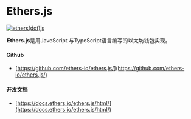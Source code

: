 # Ethers.js

[![ethers\(dot\)js](https://ethereum.consensys.net/hs-fs/hubfs/ethers%28dot%29js.jpeg?width=259&name=ethers%28dot%29js.jpeg)](http://bit.ly/etherjs-portal)

 **Ethers.js**是用JaveScript 与TypeScript语言编写的以太坊钱包实现。

#### 

#### Github

* [https://github.com/ethers-io/ethers.js/](https://github.com/ethers-io/ethers.js/)



#### 开发文档

* [https://docs.ethers.io/ethers.js/html/](https://docs.ethers.io/ethers.js/html/)

